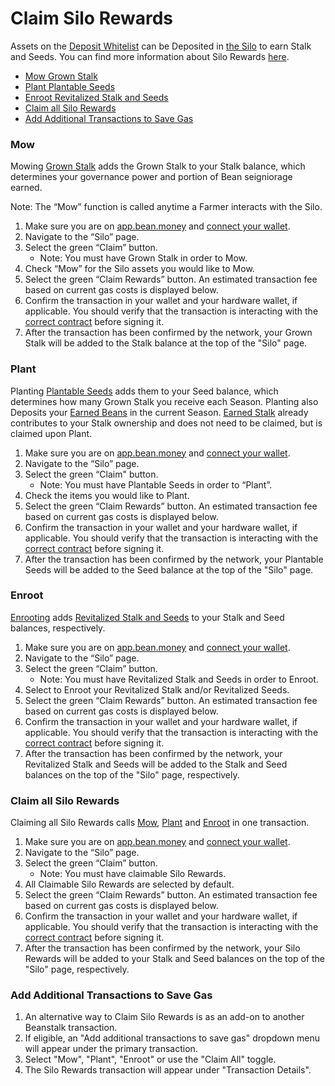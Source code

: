 # Claim Silo Rewards

Assets on the [Deposit Whitelist](../../farm/silo/#deposit-whitelist) can be Deposited in [the Silo](../../farm/silo/) to earn Stalk and Seeds. You can find more information about Silo Rewards [here](../../farm/silo/#silo-rewards).

* [Mow Grown Stalk](claim-rewards.md#mow)
* [Plant Plantable Seeds](claim-rewards.md#plant)
* [Enroot Revitalized Stalk and Seeds](claim-rewards.md#enroot)
* [Claim all Silo Rewards](claim-rewards.md#undefined)
* [Add Additional Transactions to Save Gas](claim-rewards.md#add-additional-transactions-to-save-gas)

### Mow

Mowing [Grown Stalk](../../protocol/glossary.md#grown-stalk) adds the Grown Stalk to your Stalk balance, which determines your governance power and portion of Bean seigniorage earned.

Note: The “Mow” function is called anytime a Farmer interacts with the Silo.

1. Make sure you are on [app.bean.money](https://app.bean.money/) and [connect your wallet](../getting-started/connect-wallet.md).
2. Navigate to the “Silo” page.
3. Select the green “Claim” button.
   * Note: You must have Grown Stalk in order to Mow.
4. Check “Mow” for the Silo assets you would like to Mow.
5. Select the green “Claim Rewards” button. An estimated transaction fee based on current gas costs is displayed below.
6. Confirm the transaction in your wallet and your hardware wallet, if applicable. You should verify that the transaction is interacting with the [correct contract](../../protocol/contracts.md) before signing it.
7. After the transaction has been confirmed by the network, your Grown Stalk will be added to the Stalk balance at the top of the "Silo" page.

### Plant

Planting [Plantable Seeds](../../protocol/glossary.md#plantable-seeds) adds them to your Seed balance, which determines how many Grown Stalk you receive each Season. Planting also Deposits your [Earned Beans](../../protocol/glossary.md#earned-beans) in the current Season. [Earned Stalk](../../protocol/glossary.md#earned-stalk) already contributes to your Stalk ownership and does not need to be claimed, but is claimed upon Plant.

1. Make sure you are on [app.bean.money](https://app.bean.money/) and [connect your wallet](../getting-started/connect-wallet.md).
2. Navigate to the “Silo” page.
3. Select the green “Claim" button.
   * Note: You must have Plantable Seeds in order to “Plant”.
4. Check the items you would like to Plant.
5. Select the green “Claim Rewards” button. An estimated transaction fee based on current gas costs is displayed below.
6. Confirm the transaction in your wallet and your hardware wallet, if applicable. You should verify that the transaction is interacting with the [correct contract](../../protocol/contracts.md) before signing it.
7. After the transaction has been confirmed by the network, your Plantable Seeds will be added to the Seed balance at the top of the "Silo" page.

### Enroot

[Enrooting](../../protocol/glossary.md#enroot) adds [Revitalized Stalk and Seeds](../../farm/barn.md#revitalized-assets) to your Stalk and Seed balances, respectively.

1. Make sure you are on [app.bean.money](https://app.bean.money/) and [connect your wallet](../getting-started/connect-wallet.md).
2. Navigate to the “Silo” page.
3. Select the green “Claim” button.
   * Note: You must have Revitalized Stalk and Seeds in order to Enroot.
4. Select to Enroot your Revitalized Stalk and/or Revitalized Seeds.
5. Select the green “Claim Rewards” button. An estimated transaction fee based on current gas costs is displayed below.
6. Confirm the transaction in your wallet and your hardware wallet, if applicable. You should verify that the transaction is interacting with the [correct contract](../../protocol/contracts.md) before signing it.
7. After the transaction has been confirmed by the network, your Revitalized Stalk and Seeds will be added to the Stalk and Seed balances on the top of the "Silo" page, respectively.

### Claim all Silo Rewards <a href="#claim-all" id="claim-all"></a>

Claiming all Silo Rewards calls [Mow](claim-rewards.md#mow), [Plant](claim-rewards.md#plant) and [Enroot](claim-rewards.md#enroot) in one transaction.

1. Make sure you are on [app.bean.money](https://app.bean.money/) and [connect your wallet](../getting-started/connect-wallet.md).
2. Navigate to the “Silo” page.
3. Select the green “Claim” button.
   * Note: You must have claimable Silo Rewards.
4. All Claimable Silo Rewards are selected by default.
5. Select the green “Claim Rewards” button. An estimated transaction fee based on current gas costs is displayed below.
6. Confirm the transaction in your wallet and your hardware wallet, if applicable. You should verify that the transaction is interacting with the [correct contract](../../protocol/contracts.md) before signing it.
7. After the transaction has been confirmed by the network, your Silo Rewards will be added to your Stalk and Seed balances on the top of the "Silo" page, respectively.

### Add Additional Transactions to Save Gas

1. An alternative way to Claim Silo Rewards is as an add-on to another Beanstalk transaction.
2. If eligible, an "Add additional transactions to save gas" dropdown menu will appear under the primary transaction.
3. Select "Mow", "Plant", "Enroot" or use the "Claim All" toggle.
4. The Silo Rewards transaction will appear under "Transaction Details".
